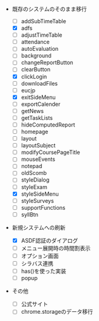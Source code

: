 - 既存のシステムのそのまま移行

  - [ ] addSubTimeTable
  - [x] adfs
  - [ ] adjustTimeTable
  - [ ] attendance
  - [ ] autoEvaluation
  - [ ] background
  - [ ] changeReportButton
  - [ ] clearButton
  - [x] clickLogin
  - [ ] downloadFiles
  - [ ] eucjp
  - [x] exitSideMenu
  - [ ] exportCalender
  - [ ] getNews
  - [ ] getTaskLists
  - [ ] hideComputedReport
  - [ ] homepage
  - [ ] layout
  - [ ] layoutSubject
  - [ ] modifyCoursePageTitle
  - [ ] mouseEvents
  - [ ] notepad
  - [ ] oldScomb
  - [ ] styleDialog
  - [ ] styleExam
  - [x] styleSideMenu
  - [ ] styleSurveys
  - [ ] supportFunctions
  - [ ] syllBtn

- 新規システムへの刷新

  - [x] ASDF認証のダイアログ
  - [ ] メニュー展開時の時間割表示
  - [ ] オプション画面
  - [ ] シラバス連携
  - [ ] has()を使った実装
  - [ ] popup

- その他
  - [ ] 公式サイト
  - [ ] chrome.storageのデータ移行
